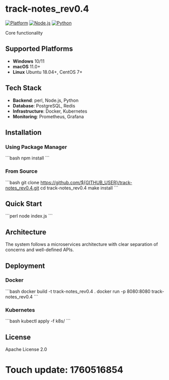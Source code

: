 # track-notes_rev0.4

[![Platform](https://img.shields.io/badge/platform-windows%20%7C%20macos%20%7C%20linux-lightgrey)]()
[![Node.js](https://img.shields.io/badge/node.js-18.x-green)]()
[![Python](https://img.shields.io/badge/python-3.8+-blue)]()

Core functionality

## Supported Platforms

- **Windows** 10/11
- **macOS** 11.0+
- **Linux** Ubuntu 18.04+, CentOS 7+

## Tech Stack

- **Backend**: perl, Node.js, Python
- **Database**: PostgreSQL, Redis
- **Infrastructure**: Docker, Kubernetes
- **Monitoring**: Prometheus, Grafana

## Installation

### Using Package Manager

\`\`\`bash
npm install
\`\`\`

### From Source

\`\`\`bash
git clone https://github.com/${GITHUB_USER}/track-notes_rev0.4.git
cd track-notes_rev0.4
make install
\`\`\`

## Quick Start

\`\`\`perl
node index.js
\`\`\`

## Architecture

The system follows a microservices architecture with clear separation of concerns and well-defined APIs.

## Deployment

### Docker

\`\`\`bash
docker build -t track-notes_rev0.4 .
docker run -p 8080:8080 track-notes_rev0.4
\`\`\`

### Kubernetes

\`\`\`bash
kubectl apply -f k8s/
\`\`\`

## License

Apache License 2.0

# Touch update: 1760516854
